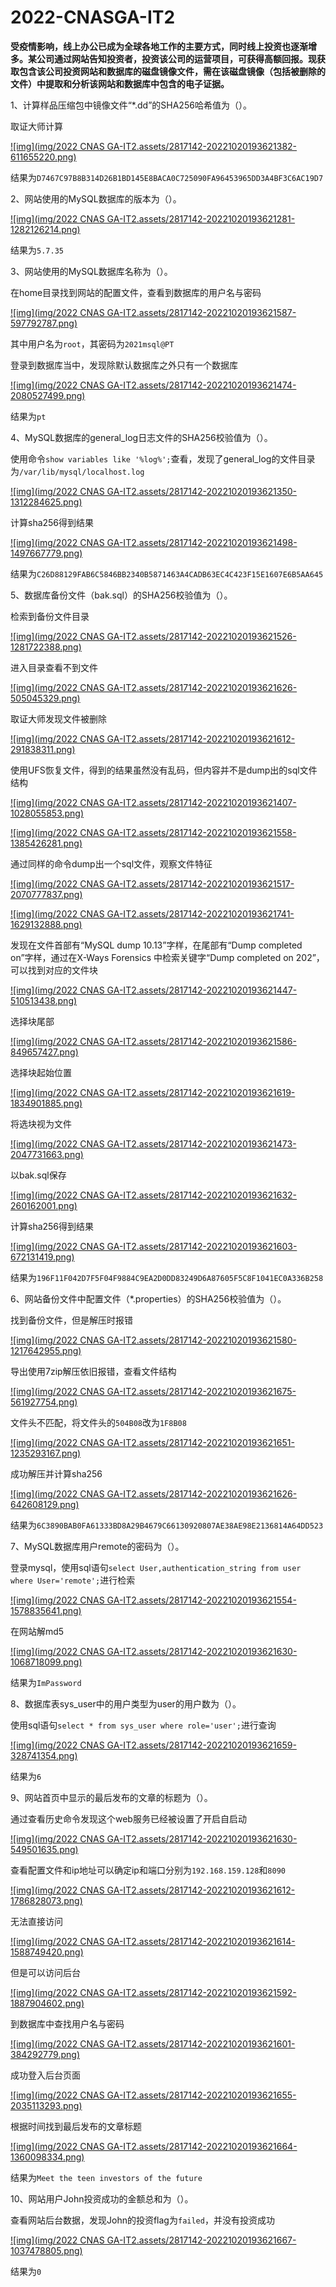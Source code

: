 # 2022-CNASGA-IT2

**受疫情影响，线上办公已成为全球各地工作的主要方式，同时线上投资也逐渐增多。某公司通过网站告知投资者，投资该公司的运营项目，可获得高额回报。现获取包含该公司投资网站和****数据库****的磁盘镜像文件，需在该磁盘镜像（包括被删除的文件）中提取和****分析****该网站和****数据库中****包含****的****电子证****据****。**

1、计算样品压缩包中镜像文件“*.dd”的SHA256哈希值为（）。

取证大师计算

[![img](img/2022 CNAS GA-IT2.assets/2817142-20221020193621382-611655220.png)](https://img2022.cnblogs.com/blog/2817142/202210/2817142-20221020193621382-611655220.png)

结果为`D7467C97B8B314D26B1BD145E8BACA0C725090FA96453965DD3A4BF3C6AC19D7`

2、网站使用的MySQL数据库的版本为（）。

[![img](img/2022 CNAS GA-IT2.assets/2817142-20221020193621281-1282126214.png)](https://img2022.cnblogs.com/blog/2817142/202210/2817142-20221020193621281-1282126214.png)

结果为`5.7.35`

3、网站使用的MySQL数据库名称为（）。

在home目录找到网站的配置文件，查看到数据库的用户名与密码

[![img](img/2022 CNAS GA-IT2.assets/2817142-20221020193621587-597792787.png)](https://img2022.cnblogs.com/blog/2817142/202210/2817142-20221020193621587-597792787.png)

其中用户名为`root`，其密码为`2021msql@PT`

登录到数据库当中，发现除默认数据库之外只有一个数据库

[![img](img/2022 CNAS GA-IT2.assets/2817142-20221020193621474-2080527499.png)](https://img2022.cnblogs.com/blog/2817142/202210/2817142-20221020193621474-2080527499.png)

结果为`pt`

4、MySQL数据库的general_log日志文件的SHA256校验值为（）。

使用命令`show variables like '%log%';`查看，发现了general_log的文件目录为`/var/lib/mysql/localhost.log`

[![img](img/2022 CNAS GA-IT2.assets/2817142-20221020193621350-1312284625.png)](https://img2022.cnblogs.com/blog/2817142/202210/2817142-20221020193621350-1312284625.png)

计算sha256得到结果

[![img](img/2022 CNAS GA-IT2.assets/2817142-20221020193621498-1497667779.png)](https://img2022.cnblogs.com/blog/2817142/202210/2817142-20221020193621498-1497667779.png)

结果为`C26D88129FAB6C5846BB2340B5871463A4CADB63EC4C423F15E1607E6B5AA645`

5、数据库备份文件（bak.sql）的SHA256校验值为（）。

检索到备份文件目录

[![img](img/2022 CNAS GA-IT2.assets/2817142-20221020193621526-1281722388.png)](https://img2022.cnblogs.com/blog/2817142/202210/2817142-20221020193621526-1281722388.png)

进入目录查看不到文件

[![img](img/2022 CNAS GA-IT2.assets/2817142-20221020193621626-505045329.png)](https://img2022.cnblogs.com/blog/2817142/202210/2817142-20221020193621626-505045329.png)

取证大师发现文件被删除

[![img](img/2022 CNAS GA-IT2.assets/2817142-20221020193621612-291838311.png)](https://img2022.cnblogs.com/blog/2817142/202210/2817142-20221020193621612-291838311.png)

使用UFS恢复文件，得到的结果虽然没有乱码，但内容并不是dump出的sql文件结构

[![img](img/2022 CNAS GA-IT2.assets/2817142-20221020193621407-1028055853.png)](https://img2022.cnblogs.com/blog/2817142/202210/2817142-20221020193621407-1028055853.png)

[![img](img/2022 CNAS GA-IT2.assets/2817142-20221020193621558-1385426281.png)](https://img2022.cnblogs.com/blog/2817142/202210/2817142-20221020193621558-1385426281.png)

通过同样的命令dump出一个sql文件，观察文件特征

[![img](img/2022 CNAS GA-IT2.assets/2817142-20221020193621517-2070777837.png)](https://img2022.cnblogs.com/blog/2817142/202210/2817142-20221020193621517-2070777837.png)

[![img](img/2022 CNAS GA-IT2.assets/2817142-20221020193621741-1629132888.png)](https://img2022.cnblogs.com/blog/2817142/202210/2817142-20221020193621741-1629132888.png)

发现在文件首部有“MySQL dump 10.13”字样，在尾部有“Dump completed on”字样，通过在X-Ways Forensics 中检索关键字“Dump completed on 202”，可以找到对应的文件块

[![img](img/2022 CNAS GA-IT2.assets/2817142-20221020193621447-510513438.png)](https://img2022.cnblogs.com/blog/2817142/202210/2817142-20221020193621447-510513438.png)

选择块尾部

[![img](img/2022 CNAS GA-IT2.assets/2817142-20221020193621586-849657427.png)](https://img2022.cnblogs.com/blog/2817142/202210/2817142-20221020193621586-849657427.png)

选择块起始位置

[![img](img/2022 CNAS GA-IT2.assets/2817142-20221020193621619-1834901885.png)](https://img2022.cnblogs.com/blog/2817142/202210/2817142-20221020193621619-1834901885.png)

将选块视为文件

[![img](img/2022 CNAS GA-IT2.assets/2817142-20221020193621473-2047731663.png)](https://img2022.cnblogs.com/blog/2817142/202210/2817142-20221020193621473-2047731663.png)

以bak.sql保存

[![img](img/2022 CNAS GA-IT2.assets/2817142-20221020193621632-260162001.png)](https://img2022.cnblogs.com/blog/2817142/202210/2817142-20221020193621632-260162001.png)

计算sha256得到结果

[![img](img/2022 CNAS GA-IT2.assets/2817142-20221020193621603-672131419.png)](https://img2022.cnblogs.com/blog/2817142/202210/2817142-20221020193621603-672131419.png)

结果为`196F11F042D7F5F04F9884C9EA2D0DD83249D6A87605F5C8F1041EC0A336B258`

6、网站备份文件中配置文件（*.properties）的SHA256校验值为（）。

找到备份文件，但是解压时报错

[![img](img/2022 CNAS GA-IT2.assets/2817142-20221020193621580-1217642955.png)](https://img2022.cnblogs.com/blog/2817142/202210/2817142-20221020193621580-1217642955.png)

导出使用7zip解压依旧报错，查看文件结构

[![img](img/2022 CNAS GA-IT2.assets/2817142-20221020193621675-561927754.png)](https://img2022.cnblogs.com/blog/2817142/202210/2817142-20221020193621675-561927754.png)

文件头不匹配，将文件头的`504B08`改为`1F8B08`

[![img](img/2022 CNAS GA-IT2.assets/2817142-20221020193621651-1235293167.png)](https://img2022.cnblogs.com/blog/2817142/202210/2817142-20221020193621651-1235293167.png)

成功解压并计算sha256

[![img](img/2022 CNAS GA-IT2.assets/2817142-20221020193621626-642608129.png)](https://img2022.cnblogs.com/blog/2817142/202210/2817142-20221020193621626-642608129.png)

结果为`6C3890BAB0FA61333BD8A29B4679C66130920807AE38AE98E2136814A64DD523`

7、MySQL数据库用户remote的密码为（）。

登录mysql，使用sql语句`select User,authentication_string from user where User='remote';`进行检索

[![img](img/2022 CNAS GA-IT2.assets/2817142-20221020193621554-1578835641.png)](https://img2022.cnblogs.com/blog/2817142/202210/2817142-20221020193621554-1578835641.png)

在网站解md5

[![img](img/2022 CNAS GA-IT2.assets/2817142-20221020193621630-1068718099.png)](https://img2022.cnblogs.com/blog/2817142/202210/2817142-20221020193621630-1068718099.png)

结果为`ImPassword`

8、数据库表sys_user中的用户类型为user的用户数为（）。

使用sql语句`select * from sys_user where role='user';`进行查询

[![img](img/2022 CNAS GA-IT2.assets/2817142-20221020193621659-328741354.png)](https://img2022.cnblogs.com/blog/2817142/202210/2817142-20221020193621659-328741354.png)

结果为`6`

9、网站首页中显示的最后发布的文章的标题为（）。

通过查看历史命令发现这个web服务已经被设置了开启自启动

[![img](img/2022 CNAS GA-IT2.assets/2817142-20221020193621630-549501635.png)](https://img2022.cnblogs.com/blog/2817142/202210/2817142-20221020193621630-549501635.png)

查看配置文件和ip地址可以确定ip和端口分别为`192.168.159.128`和`8090`

[![img](img/2022 CNAS GA-IT2.assets/2817142-20221020193621612-1786828073.png)](https://img2022.cnblogs.com/blog/2817142/202210/2817142-20221020193621612-1786828073.png)

无法直接访问

[![img](img/2022 CNAS GA-IT2.assets/2817142-20221020193621614-1588749420.png)](https://img2022.cnblogs.com/blog/2817142/202210/2817142-20221020193621614-1588749420.png)

但是可以访问后台

[![img](img/2022 CNAS GA-IT2.assets/2817142-20221020193621592-1887904602.png)](https://img2022.cnblogs.com/blog/2817142/202210/2817142-20221020193621592-1887904602.png)

到数据库中查找用户名与密码

[![img](img/2022 CNAS GA-IT2.assets/2817142-20221020193621601-384292779.png)](https://img2022.cnblogs.com/blog/2817142/202210/2817142-20221020193621601-384292779.png)

成功登入后台页面

[![img](img/2022 CNAS GA-IT2.assets/2817142-20221020193621655-2035113293.png)](https://img2022.cnblogs.com/blog/2817142/202210/2817142-20221020193621655-2035113293.png)

根据时间找到最后发布的文章标题

[![img](img/2022 CNAS GA-IT2.assets/2817142-20221020193621664-1360098334.png)](https://img2022.cnblogs.com/blog/2817142/202210/2817142-20221020193621664-1360098334.png)

结果为`Meet the teen investors of the future`

10、网站用户John投资成功的金额总和为（）。

查看网站后台数据，发现John的投资flag为`failed`，并没有投资成功

[![img](img/2022 CNAS GA-IT2.assets/2817142-20221020193621667-1037478805.png)](https://img2022.cnblogs.com/blog/2817142/202210/2817142-20221020193621667-1037478805.png)

结果为`0`